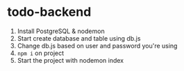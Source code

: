 # todo-backend

1. Install PostgreSQL & nodemon
2. Start create database and table using db.js
3. Change db.js based on user and password you're using
4. `npm i` on project
5. Start the project with nodemon index
